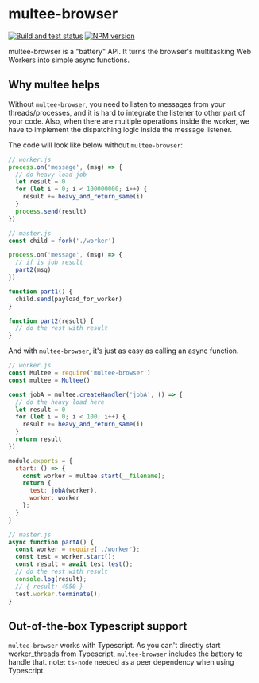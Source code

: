 # multee-browser

[![Build and test status](https://github.com/WeWatchWall/multee-browser/workflows/Lint%20and%20test/badge.svg)](https://github.com/WeWatchWall/multee-browser/actions?query=workflow%3A%22Lint+and+test%22)
[![NPM version](https://img.shields.io/npm/v/multee-browser.svg)](https://www.npmjs.com/package/multee-browser)

multee-browser is a "battery" API. It turns the browser's multitasking Web Workers into simple async functions.

## Why multee helps

Without `multee-browser`, you need to listen to messages from your threads/processes, and it is hard to integrate the listener to other part of your code. Also, when there are multiple operations inside the worker, we have to implement the dispatching logic inside the message listener.

The code will look like below without `multee-browser`:

```javascript
// worker.js
process.on('message', (msg) => {
  // do heavy load job
  let result = 0
  for (let i = 0; i < 100000000; i++) {
    result += heavy_and_return_same(i)
  }
  process.send(result)
})

// master.js
const child = fork('./worker')

process.on('message', (msg) => {
  // if is job result
  part2(msg)
})

function part1() {
  child.send(payload_for_worker)
}

function part2(result) {
  // do the rest with result
}
```

And with `multee-browser`, it's just as easy as calling an async function.

```javascript
// worker.js
const Multee = require('multee-browser')
const multee = Multee()

const jobA = multee.createHandler('jobA', () => {
  // do the heavy load here
  let result = 0
  for (let i = 0; i < 100; i++) {
    result += heavy_and_return_same(i)
  }
  return result
})

module.exports = {
  start: () => {
    const worker = multee.start(__filename);
    return {
      test: jobA(worker),
      worker: worker
    };
  }
}

// master.js
async function partA() {
  const worker = require('./worker');
  const test = worker.start();
  const result = await test.test();
  // do the rest with result
  console.log(result);
  // { result: 4950 }
  test.worker.terminate();
}
```

## Out-of-the-box Typescript support

`multee-browser` works with Typescript. As you can't directly start worker_threads from Typescript, `multee-browser` includes the battery to handle that. note: `ts-node` needed as a peer dependency when using Typescript.

